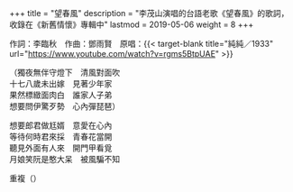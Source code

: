 +++
title = "望春風"
description = "李茂山演唱的台語老歌《望春風》的歌詞，收錄在《新舊情懷》專輯中"
lastmod = 2019-05-06
weight = 8
+++

作詞：李臨秋　作曲：鄧雨賢　原唱：{{< target-blank title="純純／1933" url="https://www.youtube.com/watch?v=rgms5BtpUAE" >}}

（獨夜無伴守燈下　清風對面吹  
十七八歲未出嫁　見著少年家  
果然標緻面肉白　誰家人子弟  
想要問伊驚歹勢　心內彈琵琶）  

想要郎君做尪婿　意愛在心內  
等待何時君來採　青春花當開  
聽見外面有人來　開門甲看覓  
月娘笑阮是憨大呆　被風騙不知  

重複（）